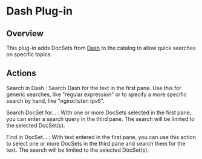 # Dash Plug-in #

## Overview ##

This plug-in adds DocSets from [Dash](https://kapeli.com/dash) to the catalog to allow quick searches on specific topics.

## Actions ##

Search in Dash
  : Search Dash for the text in the first pane. Use this for generic searches, like "regular expression" or to specify a more specific search by hand, like "nginx:listen ipv6".

Search DocSet for…
  : With one or more DocSets selected in the first pane, you can enter a search query in the third pane. The search will be limited to the selected DocSet(s).

Find in DocSet…
  : With text entered in the first pane, you can use this action to select one or more DocSets in the third pane and search them for the text. The search will be limited to the selected DocSet(s).
